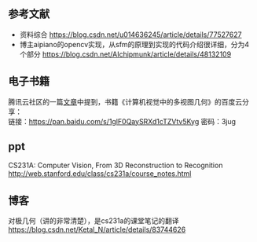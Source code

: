 ## 参考文献
* 资料综合 https://blog.csdn.net/u014636245/article/details/77527627
* 博主aipiano的opencv实现，从sfm的原理到实现的代码介绍很详细，分为4个部分 https://blog.csdn.net/AIchipmunk/article/details/48132109

## 电子书籍
腾讯云社区的一篇[文章](https://cloud.tencent.com/developer/news/274792)中提到，书籍《计算机视觉中的多视图几何》的百度云分享：  
链接：https://pan.baidu.com/s/1glF0QaySRXd1cTZVtv5Kyg 密码：3jug

## ppt
CS231A: Computer Vision, From 3D Reconstruction to Recognition  
http://web.stanford.edu/class/cs231a/course_notes.html


## 博客
对极几何（讲的非常清楚），是cs231a的课堂笔记的翻译 https://blog.csdn.net/Ketal_N/article/details/83744626
